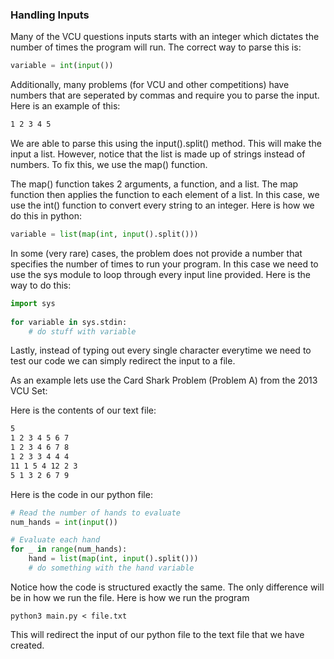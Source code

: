 ### Handling Inputs

Many of the VCU questions inputs starts with an integer which dictates the number of times the program will run. The correct way to parse this is:

```python
variable = int(input())
```

Additionally, many problems (for VCU and other competitions) have numbers that are seperated by commas and require you to parse the input. Here is an example of this:

```bash
1 2 3 4 5
```

We are able to parse this using the input().split() method. This will make the input a list. However, notice that the list is made up of strings instead of numbers. To fix this, we use the map() function. 

The map() function takes 2 arguments, a function, and a list. The map function then applies the function to each element of a list. In this case, we use the int() function to convert every string to an integer. Here is how we do this in python:

```python
variable = list(map(int, input().split()))
```

In some (very rare) cases, the problem does not provide a number that specifies the number of times to run your program. In this case we need to use the sys module to loop through every input line provided. Here is the way to do this:

```python
import sys 
  
for variable in sys.stdin: 
    # do stuff with variable
```

Lastly, instead of typing out every single character everytime we need to test our code we can simply redirect the input to a file. 

As an example lets use the Card Shark Problem (Problem A) from the 2013 VCU Set:

Here is the contents of our text file:

```bash
5
1 2 3 4 5 6 7
1 2 3 4 6 7 8
1 2 3 3 4 4 4
11 1 5 4 12 2 3
5 1 3 2 6 7 9
```

Here is the code in our python file:

```python
# Read the number of hands to evaluate
num_hands = int(input())

# Evaluate each hand
for _ in range(num_hands):
    hand = list(map(int, input().split()))
    # do something with the hand variable
```

Notice how the code is structured exactly the same. The only difference will be in how we run the file. Here is how we run the program

```console
python3 main.py < file.txt
```

This will redirect the input of our python file to the text file that we have created. 
